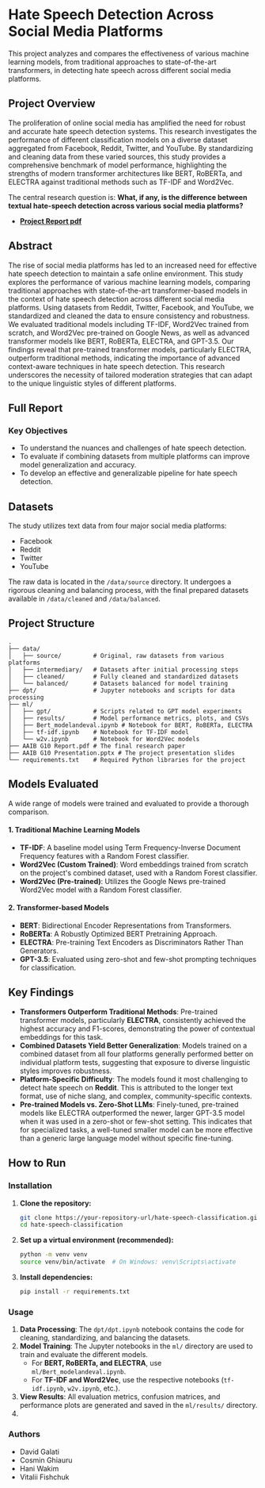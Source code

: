 # Hate Speech Detection Across Social Media Platforms

This project analyzes and compares the effectiveness of various machine learning models, from traditional approaches to state-of-the-art transformers, in detecting hate speech across different social media platforms.

## Project Overview

The proliferation of online social media has amplified the need for robust and accurate hate speech detection systems. This research investigates the performance of different classification models on a diverse dataset aggregated from Facebook, Reddit, Twitter, and YouTube. By standardizing and cleaning data from these varied sources, this study provides a comprehensive benchmark of model performance, highlighting the strengths of modern transformer architectures like BERT, RoBERTa, and ELECTRA against traditional methods such as TF-IDF and Word2Vec.

The central research question is: **What, if any, is the difference between textual hate-speech detection across various social media platforms?**

* **[Project Report pdf](./AAIB%20G10%20Report.pdf)**


## Abstract
The rise of social media platforms has led to an increased need for effective hate speech detection to maintain a safe online environment. This study explores the performance of various machine learning models, comparing traditional approaches with state-of-the-art transformer-based models in the context of hate speech detection across different social media platforms. Using datasets from Reddit, Twitter, Facebook, and YouTube, we standardized and cleaned the data to ensure consistency and robustness. We evaluated traditional models including TF-IDF, Word2Vec trained from scratch, and Word2Vec pre-trained on Google News, as well as advanced transformer models like BERT, RoBERTa, ELECTRA, and GPT-3.5. Our findings reveal that pre-trained transformer models, particularly ELECTRA, outperform traditional methods, indicating the importance of advanced context-aware techniques in hate speech detection. This research underscores the necessity of tailored moderation strategies that can adapt to the unique linguistic styles of different platforms.

## Full Report 

### Key Objectives

  * To understand the nuances and challenges of hate speech detection.
  * To evaluate if combining datasets from multiple platforms can improve model generalization and accuracy.
  * To develop an effective and generalizable pipeline for hate speech detection.

## Datasets

The study utilizes text data from four major social media platforms:

  * Facebook
  * Reddit
  * Twitter
  * YouTube

The raw data is located in the `/data/source` directory. It undergoes a rigorous cleaning and balancing process, with the final prepared datasets available in `/data/cleaned` and `/data/balanced`.

## Project Structure

```
.
├── data/
│   ├── source/         # Original, raw datasets from various platforms
│   ├── intermediary/   # Datasets after initial processing steps
│   ├── cleaned/        # Fully cleaned and standardized datasets
│   └── balanced/       # Datasets balanced for model training
├── dpt/                # Jupyter notebooks and scripts for data processing
├── ml/
│   ├── gpt/            # Scripts related to GPT model experiments
│   ├── results/        # Model performance metrics, plots, and CSVs
│   ├── Bert_modelandeval.ipynb # Notebook for BERT, RoBERTa, ELECTRA
│   ├── tf-idf.ipynb    # Notebook for TF-IDF model
│   └── w2v.ipynb       # Notebook for Word2Vec models
├── AAIB G10 Report.pdf # The final research paper
├── AAIB G10 Presentation.pptx # The project presentation slides
└── requirements.txt    # Required Python libraries for the project
```

## Models Evaluated

A wide range of models were trained and evaluated to provide a thorough comparison.

#### 1\. Traditional Machine Learning Models

  * **TF-IDF**: A baseline model using Term Frequency-Inverse Document Frequency features with a Random Forest classifier.
  * **Word2Vec (Custom Trained)**: Word embeddings trained from scratch on the project's combined dataset, used with a Random Forest classifier.
  * **Word2Vec (Pre-trained)**: Utilizes the Google News pre-trained Word2Vec model with a Random Forest classifier.

#### 2\. Transformer-based Models

  * **BERT**: Bidirectional Encoder Representations from Transformers.
  * **RoBERTa**: A Robustly Optimized BERT Pretraining Approach.
  * **ELECTRA**: Pre-training Text Encoders as Discriminators Rather Than Generators.
  * **GPT-3.5**: Evaluated using zero-shot and few-shot prompting techniques for classification.

## Key Findings

  * **Transformers Outperform Traditional Methods**: Pre-trained transformer models, particularly **ELECTRA**, consistently achieved the highest accuracy and F1-scores, demonstrating the power of contextual embeddings for this task.
  * **Combined Datasets Yield Better Generalization**: Models trained on a combined dataset from all four platforms generally performed better on individual platform tests, suggesting that exposure to diverse linguistic styles improves robustness.
  * **Platform-Specific Difficulty**: The models found it most challenging to detect hate speech on **Reddit**. This is attributed to the longer text format, use of niche slang, and complex, community-specific contexts.
  * **Pre-trained Models vs. Zero-Shot LLMs**: Finely-tuned, pre-trained models like ELECTRA outperformed the newer, larger GPT-3.5 model when it was used in a zero-shot or few-shot setting. This indicates that for specialized tasks, a well-tuned smaller model can be more effective than a generic large language model without specific fine-tuning.

## How to Run

### Installation

1.  **Clone the repository:**

    ```bash
    git clone https://your-repository-url/hate-speech-classification.git
    cd hate-speech-classification
    ```

2.  **Set up a virtual environment (recommended):**

    ```bash
    python -m venv venv
    source venv/bin/activate  # On Windows: venv\Scripts\activate
    ```

3.  **Install dependencies:**

    ```bash
    pip install -r requirements.txt
    ```

### Usage

1.  **Data Processing**: The `dpt/dpt.ipynb` notebook contains the code for cleaning, standardizing, and balancing the datasets.
2.  **Model Training**: The Jupyter notebooks in the `ml/` directory are used to train and evaluate the different models.
      * For **BERT, RoBERTa, and ELECTRA**, use `ml/Bert_modelandeval.ipynb`.
      * For **TF-IDF and Word2Vec**, use the respective notebooks (`tf-idf.ipynb`, `w2v.ipynb`, etc.).
3.  **View Results**: All evaluation metrics, confusion matrices, and performance plots are generated and saved in the `ml/results/` directory.
4.  
### Authors
* David Galati
* Cosmin Ghiauru
* Hani Wakim
* Vitalii Fishchuk
